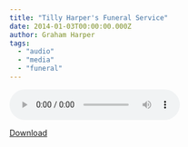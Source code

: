 ```yaml
---
title: "Tilly Harper's Funeral Service"
date: 2014-01-03T00:00:00.000Z
author: Graham Harper
tags:
  - "audio"
  - "media"
  - "funeral"
---
```


<audio controls src="https://f001.backblazeb2.com/file/harperfamily-media/tilly-harpers-funeral-service.mp3"></audio>

[Download](https://f001.backblazeb2.com/file/harperfamily-media/tilly-harpers-funeral-service.mp3)

